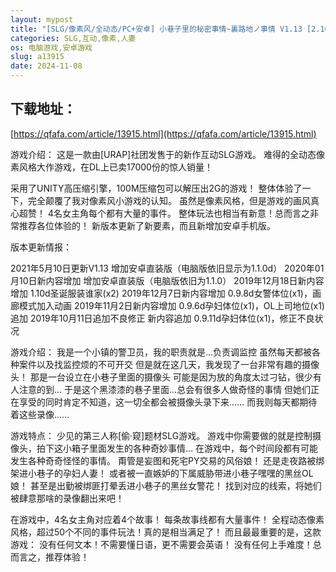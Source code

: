 ```yaml
---
layout: mypost
title: "[SLG/像素风/全动态/PC+安卓] 小巷子里的秘密事情~裏路地ノ事情 V1.13 [2.1G]"
categories: SLG,互动,像素,人妻
os: 电脑游戏,安卓游戏
slug: a13915
date: 2024-11-08
---
```


## 下载地址：

[https://qfafa.com/article/13915.html](https://qfafa.com/article/13915.html)

游戏介绍：
这是一款由\[URAP\]社团发售于的新作互动SLG游戏。
难得的全动态像素风格大作游戏，在DL上已卖17000份的惊人销量！

采用了UNITY高压缩引擎，100M压缩包可以解压出2G的游戏！
整体体验了一下，完全颠覆了我对像素风小游戏的认知。
虽然是像素风格，但是游戏的画风真心超赞！
4名女主角每个都有大量的事件。
整体玩法也相当有新意！总而言之非常推荐各位体验的！
新版本更新了新要素，而且新增加安卓手机版。

版本更新情报：

2021年5月10日更新V1.13
增加安卓直装版（电脑版依旧显示为1.1.0d）
2020年01月10日新内容增加
增加安卓直装版（电脑版依旧为1.1.0）
2019年12月18日新内容增加
1.10d圣诞服装谁家(x2)
2019年12月7日新内容增加
0.9.8d女警体位(x1)，画廊模式加入动画
2019年11月2日新内容增加
0.9.6d孕妇体位(x1)，OL上司地位(x1)追加
2019年10月11日追加不良修正 新内容追加
0.9.11d孕妇体位(x1)，修正不良状况

游戏介绍：
我是一个小镇的警卫员，我的职责就是…负责调监控
虽然每天都被各种案件以及找监控烦的不可开交
但是就在这几天，我发现了一台非常有趣的摄像头！
那是一台设立在小巷子里面的摄像头
可能是因为放的角度太过刁钻，很少有人注意的到…
于是这个黑漆漆的巷子里面…总会有很多人做奇怪的事情
但她们正在享受的同时肯定不知道，这一切全都会被摄像头录下来……
而我则每天都期待着这些录像……

游戏特点：
少见的第三人称\[偷·窥\]题材SLG游戏。
游戏中你需要做的就是控制摄像头，拍下这小箱子里面发生的各种奇妙事情…
在游戏中，每个时间段都有可能发生各种奇奇怪怪的事情。
甭管是妄图和死宅PY交易的风俗娘！
还是走夜路被绑架进小巷子的孕妇人妻！
或者被一直嫉妒的下属威胁带进小巷子嘿嘿的黑丝OL娘！
甚至是出勤被绑匪打晕丢进小巷子的黑丝女警花！
找到对应的线索，将她们被肆意那啥的录像翻出来吧！

在游戏中，4名女主角对应着4个故事！
每条故事线都有大量事件！
全程动态像素风格，超过50个不同的事件玩法！真的是相当满足了！
而且最最重要的是，这款游戏：
没有任何文本！不需要懂日语，更不需要会英语！
没有任何上手难度！总而言之，推荐体验！